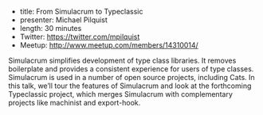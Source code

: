 * title: From Simulacrum to Typeclassic
* presenter: Michael Pilquist
* length: 30 minutes
* Twitter: https://twitter.com/mpilquist
* Meetup: http://www.meetup.com/members/14310014/

Simulacrum simplifies development of type class libraries. It removes boilerplate and provides a consistent experience for users of type classes. Simulacrum is used in a number of open source projects, including Cats. In this talk, we’ll tour the features of Simulacrum and look at the forthcoming Typeclassic project, which merges Simulacrum with complementary projects like machinist and export-hook.
